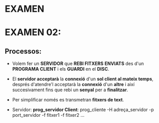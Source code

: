 # EXAMEN

# EXAMEN 02: 

## Processos: 

* Volem fer un **SERVIDOR** que **REBI FITXERS** **ENVIATS** des d'un **PROGRAMA CLIENT** i els **GUARDI** en el **DISC**. 

* El **servidor acceptarà** la **connexió** d'un **sol client al mateix temps**, després d'atendre'l acceptarà la **connexió** d'un **altre** i així succesivament fins que rebi un **senyal** per a **finalitzar**.

* Per simplificar només es transmetran **fitxers de text**. 

* Servidor: **prog_servidor Client**: prog_cliente -H adreça_servidor -p port_servidor -f fitxer1 -f fitxer2 ...